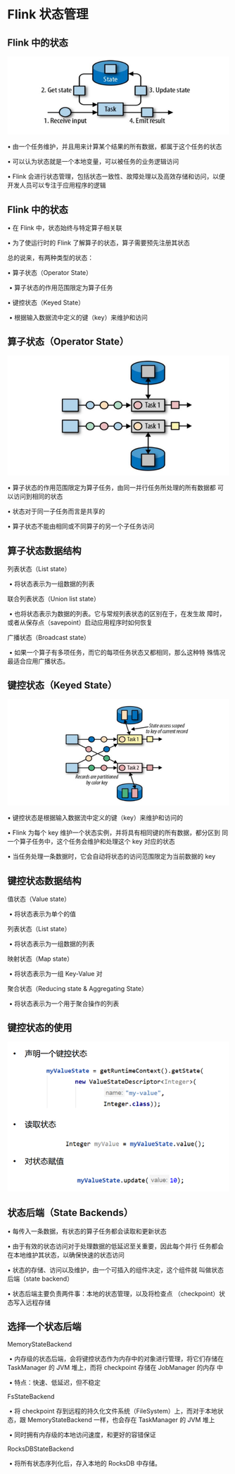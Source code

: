 # Flink 状态管理

## Flink 中的状态

![image-20211106155620082](Images/image-20211106155620082.png)

• 由一个任务维护，并且用来计算某个结果的所有数据，都属于这个任务的状态 



• 可以认为状态就是一个本地变量，可以被任务的业务逻辑访问 



• Flink 会进行状态管理，包括状态一致性、故障处理以及高效存储和访问，以便开发人员可以专注于应用程序的逻辑



## Flink 中的状态

• 在 Flink 中，状态始终与特定算子相关联 

• 为了使运行时的 Flink 了解算子的状态，算子需要预先注册其状态 

总的说来，有两种类型的状态： 

• 算子状态（Operator State） 

​	• 算子状态的作用范围限定为算子任务 



• 键控状态（Keyed State） 

​	• 根据输入数据流中定义的键（key）来维护和访问



## 算子状态（Operator State）

![image-20211106155742942](Images/image-20211106155742942.png)





• 算子状态的作用范围限定为算子任务，由同一并行任务所处理的所有数据都 可以访问到相同的状态 



• 状态对于同一子任务而言是共享的 



• 算子状态不能由相同或不同算子的另一个子任务访问



## 算子状态数据结构

列表状态（List state） 

​	• 将状态表示为一组数据的列表 



联合列表状态（Union list state） 

​	• 也将状态表示为数据的列表。它与常规列表状态的区别在于，在发生故 障时，或者从保存点（savepoint）启动应用程序时如何恢复 



广播状态（Broadcast state） 

​	• 如果一个算子有多项任务，而它的每项任务状态又都相同，那么这种特 殊情况最适合应用广播状态。



## 键控状态（Keyed State）

![image-20211106155900582](Images/image-20211106155900582.png)



• 键控状态是根据输入数据流中定义的键（key）来维护和访问的 



• Flink 为每个 key 维护一个状态实例，并将具有相同键的所有数据，都分区到 同一个算子任务中，这个任务会维护和处理这个 key 对应的状态 



• 当任务处理一条数据时，它会自动将状态的访问范围限定为当前数据的 key



## 键控状态数据结构

值状态（Value state） 

​	• 将状态表示为单个的值 



列表状态（List state） 

​	• 将状态表示为一组数据的列表 



映射状态（Map state） 

​	• 将状态表示为一组 Key-Value 对 



聚合状态（Reducing state & Aggregating State） 

​	• 将状态表示为一个用于聚合操作的列表



## 键控状态的使用

![image-20211106160006198](Images/image-20211106160006198.png)





## 状态后端（State Backends）

• 每传入一条数据，有状态的算子任务都会读取和更新状态 



• 由于有效的状态访问对于处理数据的低延迟至关重要，因此每个并行 任务都会在本地维护其状态，以确保快速的状态访问 



• 状态的存储、访问以及维护，由一个可插入的组件决定，这个组件就 叫做状态后端（state backend）



 • 状态后端主要负责两件事：本地的状态管理，以及将检查点 （checkpoint）状态写入远程存储



## 选择一个状态后端

MemoryStateBackend 

​	• 内存级的状态后端，会将键控状态作为内存中的对象进行管理，将它们存储在 TaskManager 的 JVM 堆上，而将 checkpoint 存储在 JobManager 的内存 中 

​	• 特点：快速、低延迟，但不稳定 



FsStateBackend 

​	• 将 checkpoint 存到远程的持久化文件系统（FileSystem）上，而对于本地状 态，跟 MemoryStateBackend 一样，也会存在 TaskManager 的 JVM 堆上 

​	• 同时拥有内存级的本地访问速度，和更好的容错保证 



RocksDBStateBackend 

​	• 将所有状态序列化后，存入本地的 RocksDB 中存储。











































































































